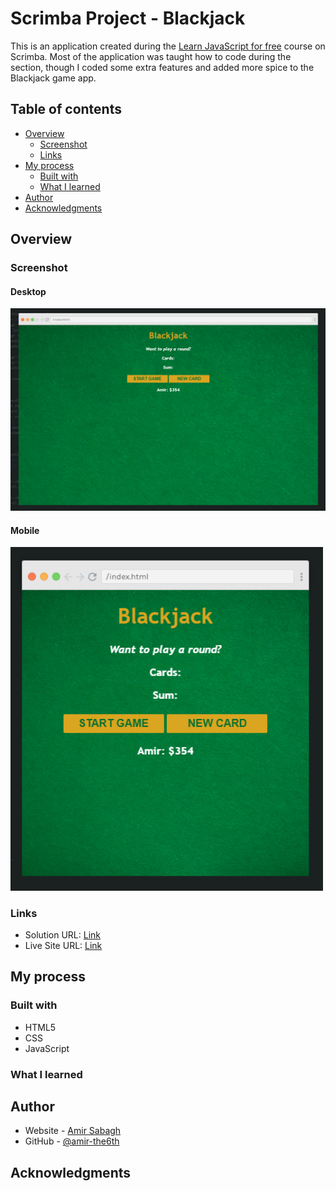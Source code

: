 # Scrimba Project - Blackjack

This is an application created during the [Learn JavaScript for free](https://scrimba.com/learn/learnjavascript) course on Scrimba. 
Most of the application was taught how to code during the section, though I coded some extra features and added more spice to the Blackjack game app. 

## Table of contents

- [Overview](#overview)
  - [Screenshot](#screenshot)
  - [Links](#links)
- [My process](#my-process)
  - [Built with](#built-with)
  - [What I learned](#what-i-learned)
- [Author](#author)
- [Acknowledgments](#acknowledgments)


## Overview

### Screenshot

#### Desktop
![desktop screenshot](./images/screenshot-desktop.png)

#### Mobile
<img alt="mobile screenshot" src="./images/screenshot-mobile.png" width="500px" />

### Links

- Solution URL: [Link](https://github.com/amir-the6th/Blackjack)
- Live Site URL: [Link](https://dazzling-hotteok-62e009.netlify.app/)

## My process

### Built with

- HTML5
- CSS
- JavaScript

### What I learned

## Author

- Website - [Amir Sabagh](https://arsenicolos.com)
- GitHub - [@amir-the6th](https://github.com/amir-the6th)

## Acknowledgments
